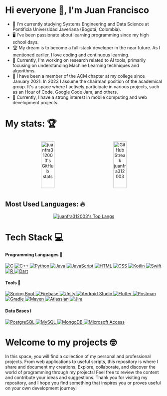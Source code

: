 <h1>Hi everyone 🤙, I'm Juan Francisco </h1>

<div align="left">
  <ul>
    <li>📘 I'm currently studying Systems Engineering and Data Science at Pontificia Universidad Javeriana (Bogotá, Colombia).</li>
    <li>🖥 I've been passionate about learning programming since my high school days.</li>
    <li>🏆 My dream is to become a full-stack developer in the near future. As I mentioned earlier, I love coding and continuous learning.</li>
    <li>🤖 Currently, I'm working on research related to AI tools, primarily focusing on understanding Machine Learning techniques and algorithms.</li>
    <li>🥇 I have been a member of the ACM chapter at my college since January 2021. In 2023 I assume the chairman position of the academical group. It's a space where I actively participate in various projects, such as an Hour of Code, Google Code Jam, and others.</li>
    <li>🧠 Currently, I have a strong interest in mobile computing and web development projects.</li>
  </ul>
</div>

<div>
<h1> My stats: 🏆 </h2>
<div align="center">
  <div style="display: flex; flex-direction: row; align-items: center; justify-content: center;">
    <a href="[https://github-readme-stats.demolab.com/?user=juanfra312003](https://github-readme-stats.vercel.app/api?username=juanfra312003)" style="margin: 10px;">
      <img src="https://github-readme-stats.vercel.app/api?username=juanfra312003&show_icons=true&theme=algolia" alt="juanfra312003's GitHub stats" width="45%" height="150px";">
    </a>
    <a href="[https://streak-stats.demolab.com/?user=juanfra312003](https://streak-stats.demolab.com/?user=juanfra312003&theme=algolia)" style="margin: 10px;">
      <img src="https://streak-stats.demolab.com/?user=juanfra312003&theme=algolia" alt="GitHub Streak juanfra312003" width="45%" height="150px";">
    </a>
  </div>
</div>


<h2> Most Used Languages: 🔥 </h2>
<div align="center">
  <a href="[https://top-langs-stats.demolab.com/?user=juanfra312003](https://github-readme-stats-git-masterrstaa-rickstaa.vercel.app/api/top-langs/)">
    <img src="https://github-readme-stats-git-masterrstaa-rickstaa.vercel.app/api/top-langs/?username=juanfra312003&amp;layout=donut&amp;title_color=3382ed&amp;text_color=ffffff&amp;icon_color=0891b2&amp;bg_color=181824&amp;hide_border=true&amp;show_icons=true&amp;langs_count=10&theme=algolia" style="max-width: 100%;" alt="juanfra312003's Top Langs">
  </a>
</div>
</div>

<div align = "left">
  <h1> Tech Stack 💻 </h1>
  
  <h4> Programming Languages 📢</h4>
  <a href="https://en.wikipedia.org/wiki/C_(programming_language)">
            <img src="https://img.shields.io/badge/C-00599C?style=for-the-badge&logo=c&logoColor=white" alt="C">
        </a>
        <a href="https://en.wikipedia.org/wiki/C%2B%2B">
            <img src="https://img.shields.io/badge/C%2B%2B-00599C?style=for-the-badge&logo=c%2B%2B&logoColor=white" alt="C++">
        </a>
        <a href="https://www.python.org/">
            <img src="https://img.shields.io/badge/Python-3776AB?style=for-the-badge&logo=python&logoColor=white" alt="Python">
        </a>
        <a href="https://www.java.com/">
            <img src="https://img.shields.io/badge/Java-007396?style=for-the-badge&logo=java&logoColor=white" alt="Java">
        </a>
        <a href="https://developer.mozilla.org/en-US/docs/Web/JavaScript">
            <img src="https://img.shields.io/badge/JavaScript-F7DF1E?style=for-the-badge&logo=javascript&logoColor=black" alt="JavaScript">
        </a>
        <a href="https://developer.mozilla.org/en-US/docs/Web/HTML">
            <img src="https://img.shields.io/badge/HTML5-E34F26?style=for-the-badge&logo=html5&logoColor=white" alt="HTML">
        </a>
        <a href="https://developer.mozilla.org/en-US/docs/Web/CSS">
            <img src="https://img.shields.io/badge/CSS3-1572B6?style=for-the-badge&logo=css3&logoColor=white" alt="CSS">
        </a>
        <a href="https://kotlinlang.org/">
            <img src="https://img.shields.io/badge/Kotlin-0095D5?style=for-the-badge&logo=kotlin&logoColor=white" alt="Kotlin">
        </a>
        <a href="https://developer.apple.com/swift/">
            <img src="https://img.shields.io/badge/Swift-FFAC45?style=for-the-badge&logo=swift&logoColor=white" alt="Swift">
        </a>
        <a href="https://www.r-project.org/">
            <img src="https://img.shields.io/badge/R-276DC3?style=for-the-badge&logo=r&logoColor=white" alt="R">
        </a>
        <a href="https://dart.dev/">
            <img src="https://img.shields.io/badge/Dart-0175C2?style=for-the-badge&logo=dart&logoColor=white" alt="Dart">
        </a>
  
  <h4> Tools 🧰 </h4>
  <div>
        <a href="https://spring.io/projects/spring-boot">
            <img src="https://img.shields.io/badge/SpringBoot-6DB33F?style=for-the-badge&logo=spring-boot" alt="Spring Boot">
        </a>
        <a href="https://firebase.google.com/">
            <img src="https://img.shields.io/badge/Firebase-FFCA28?style=for-the-badge&logo=firebase&logoColor=black" alt="Firebase">
        </a>
        <a href="https://unity.com/">
            <img src="https://img.shields.io/badge/Unity-000000?style=for-the-badge&logo=unity" alt="Unity">
        </a>
        <a href="https://developer.android.com/studio">
            <img src="https://img.shields.io/badge/Android%20Studio-3DDC84?style=for-the-badge&logo=android-studio&logoColor=white" alt="Android Studio">
        </a>
        <a href="https://flutter.dev/">
            <img src="https://img.shields.io/badge/Flutter-02569B?style=for-the-badge&logo=flutter&logoColor=white" alt="Flutter">
        </a>
        <a href="https://www.postman.com/">
            <img src="https://img.shields.io/badge/Postman-FF6C37?style=for-the-badge&logo=postman&logoColor=black" alt="Postman">
        </a>
        <a href="https://gradle.org/">
            <img src="https://img.shields.io/badge/Gradle-02303A?style=for-the-badge&logo=gradle&logoColor=white" alt="Gradle">
        </a>
        <a href="https://maven.apache.org/">
            <img src="https://img.shields.io/badge/Maven-C71A36?style=for-the-badge&logo=apache-maven&logoColor=white" alt="Maven">
        </a>
        <a href="https://www.atlassian.com/">
            <img src="https://img.shields.io/badge/Atlassian-0052CC?style=for-the-badge&logo=atlassian&logoColor=white" alt="Atlassian">
        </a>
        <a href="https://www.atlassian.com/software/jira">
            <img src="https://img.shields.io/badge/Jira-0052CC?style=for-the-badge&logo=jira&logoColor=white" alt="Jira">
        </a>
    </div>
  
  <h4> Data Bases ℹ️ </h4>
  <div>
        <a href="https://www.postgresql.org/">
            <img src="https://img.shields.io/badge/PostgreSQL-336791?style=for-the-badge&logo=postgresql&logoColor=white" alt="PostgreSQL">
        </a>
        <a href="https://www.mysql.com/">
            <img src="https://img.shields.io/badge/MySQL-4479A1?style=for-the-badge&logo=mysql&logoColor=white" alt="MySQL">
        </a>
        <a href="https://www.mongodb.com/">
            <img src="https://img.shields.io/badge/MongoDB-47A248?style=for-the-badge&logo=mongodb&logoColor=white" alt="MongoDB">
        </a>
        <a href="https://www.microsoft.com/en-us/microsoft-365/get-started-with-office-2019-ppa">
            <img src="https://img.shields.io/badge/Microsoft%20Access-A4373A?style=for-the-badge&logo=microsoft-access&logoColor=white" alt="Microsoft Access">
        </a>
    </div>
</div>

<div>
  <h1> Welcome to my projects 🤓</h1>
  <p> In this space, you will find a collection of my personal and professional projects. From web applications to useful scripts, this repository is where I share and document my creations. Explore, collaborate, and discover the world of programming through my projects! Feel free to review the content and contribute your ideas and suggestions. Thank you for visiting my repository, and I hope you find something that inspires you or proves useful on your own development journey!
  </p>
</div>






<!--
**juanfra312003/juanfra312003** is a ✨ _special_ ✨ repository because its `README.md` (this file) appears on your GitHub profile.

Here are some ideas to get you started:

- 🔭 I’m currently working on ...
- 🌱 I’m currently learning ...
- 👯 I’m looking to collaborate on ...
- 🤔 I’m looking for help with ...
- 💬 Ask me about ...
- 📫 How to reach me: ...
- 😄 Pronouns: ...
- ⚡ Fun fact: ...
-->
